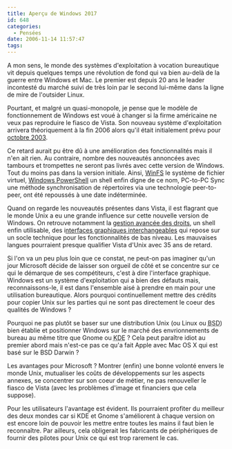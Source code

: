 ```yaml
---
title: Aperçu de Windows 2017
id: 648
categories:
  - Pensées
date: 2006-11-14 11:57:47
tags:
---
```


A mon sens, le monde des systèmes d'exploitation à vocation bureautique vit depuis quelques temps une révolution de fond qui va bien au-delà de la guerre entre Windows et Mac. Le premier est depuis 20 ans le leader incontesté du marché suivi de très loin par le second lui-même dans la ligne de mire de l'outsider Linux.

Pourtant, et malgré un quasi-monopole, je pense que le modèle de fonctionnement de Windows est voué à changer si la firme américaine ne veux pas reproduire le fiasco de Vista. Son nouveau système d'exploitation arrivera théoriquement à la fin 2006 alors qu'il était initialement prévu pour [octobre 2003](http://youtube.com/watch?v=b9ifQvQCO7Y).

Ce retard aurait pu être dû à une amélioration des fonctionnalités mais il n'en ait rien. Au contraire, nombre des nouveautés annoncées avec tambours et trompettes ne seront pas livrés avec cette version de Windows. Tout du moins pas dans la version initiale. Ainsi, [WinFS](http://en.wikipedia.org/wiki/WinFS) le système de fichier virtuel, [Windows PowerShell](http://en.wikipedia.org/wiki/Windows_PowerShell) un shell enfin digne de ce nom, PC-to-PC Sync une méthode synchronisation de répertoires via une technologie peer-to-peer, ont été repoussés à une date indéterminée.

Quand on regarde les nouveautés présentes dans Vista, il est flagrant que le monde Unix a eu une grande influence sur cette nouvelle version de Windows. On retrouve notamment la [gestion avancée des droits](http://en.wikipedia.org/wiki/User_Account_Control), un shell enfin utilisable, des i[nterfaces graphiques interchangeables](http://en.wikipedia.org/wiki/Windows_Presentation_Foundation) qui repose sur un socle technique pour les fonctionnalités de bas niveau. Les mauvaises langues pourraient presque qualifier Vista d'Unix avec 35 ans de retard.

Si l'on va un peu plus loin que ce constat, ne peut-on pas imaginer qu'un jour Microsoft décide de laisser son orgueil de côté et se concentre sur ce qui le démarque de ses compétiteurs, c'est à dire l'interface graphique. Windows est un système d'exploitation qui a bien des défauts mais, reconnaissons-le, il est dans l'ensemble aisé à prendre en main pour une utilisation bureautique. Alors pourquoi continuellement mettre des crédits pour copier Unix sur les parties qui ne sont pas directement le coeur des qualités de Windows&nbsp;?

Pourquoi ne pas plutôt se baser sur une distribution Unix (ou Linux ou <acronym title="Berkeley Software Distribution">BSD</acronym>) bien établie et positionner Windows sur le marché des envrionnements de bureau au même titre que Gnome ou <acronym title="K Desktop Environment">KDE</acronym>&nbsp;? Cela peut paraître idiot au premier abord mais n'est-ce pas ce qu'a fait Apple avec Mac OS X qui est basé sur le BSD Darwin&nbsp;?

Les avantages pour Microsoft&nbsp;? Montrer (enfin) une bonne volonté envers le monde Unix, mutualiser les coûts de développements sur les aspects annexes, se concentrer sur son coeur de métier, ne pas renouveller le fiasco de Vista (avec les problèmes d'image et financiers que cela suppose).

Pour les utilisateurs l'avantage est évident. Ils pourraient profiter du meilleur des deux mondes car si KDE et Gnome s'améliorent à chaque version on est encore loin de pouvoir les mettre entre toutes les mains il faut bien le reconnaître. Par ailleurs, cela obligerait les fabricants de périphériques de fournir des pilotes pour Unix ce qui est trop rarement le cas.